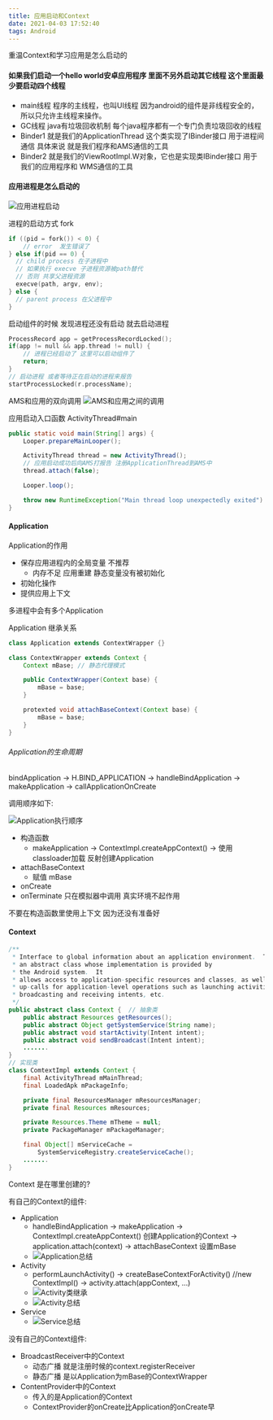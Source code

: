 ```yaml
---
title: 应用启动和Context
date: 2021-04-03 17:52:40
tags: Android
---
```

重温Context和学习应用是怎么启动的
<!-- more -->


#### 如果我们启动一个hello world安卓应用程序 里面不另外启动其它线程 这个里面最少要启动四个线程

- main线程  程序的主线程，也叫UI线程 因为android的组件是非线程安全的，所以只允许主线程来操作。
- GC线程    java有垃圾回收机制 每个java程序都有一个专门负责垃圾回收的线程
- Binder1 就是我们的ApplicationThread 这个类实现了IBinder接口 用于进程间通信 具体来说 就是我们程序和AMS通信的工具
- Binder2  就是我们的ViewRootImpl.W对象，它也是实现类IBinder接口 用于我们的应用程序和 WMS通信的工具

#### 应用进程是怎么启动的

![应用进程启动](https://i.loli.net/2021/04/03/oHlE7O9aunZ3ctD.png)

进程的启动方式 fork
```c++
if ((pid = fork()) < 0) {
    // error  发生错误了
} else if(pid == 0) {
  // child process 在子进程中
  // 如果执行 execve 子进程资源被path替代
  // 否则 共享父进程资源
  execve(path, argv, env);
} else {
  // parent process 在父进程中
}
```

启动组件的时候 发现进程还没有启动 就去启动进程
```c++
ProcessRecord app = getProcessRecordLocked();
if(app != null && app.thread != null) {
    // 进程已经启动了 这里可以启动组件了
    return;
}
// 启动进程 或者等待正在启动的进程来报告
startProcessLocked(r.processName);
```

AMS和应用的双向调用 
![AMS和应用之间的调用](https://i.loli.net/2021/04/03/KFM3LWlntpg1kCs.png)

应用启动入口函数 ActivityThread#main
```java
public static void main(String[] args) {
    Looper.prepareMainLooper();

    ActivityThread thread = new ActivityThread();
    // 应用启动成功后向AMS打报告 注册ApplicationThread到AMS中
    thread.attach(false);

    Looper.loop();

    throw new RuntimeException("Main thread loop unexpectedly exited")
}
```

#### Application
Application的作用
- 保存应用进程内的全局变量 不推荐
  - 内存不足 应用重建 静态变量没有被初始化
- 初始化操作
- 提供应用上下文

多进程中会有多个Application

Application 继承关系
```java
class Application extends ContextWrapper {}

class ContextWrapper extends Context {
    Context mBase; // 静态代理模式

    public ContextWrapper(Context base) {
        mBase = base;
    }

    protexted void attachBaseContext(Context base) {
        mBase = base;
    }
}
```

###### Application的生命周期

bindApplication ->  H.BIND_APPLICATION -> handleBindApplication
-> makeApplication -> callApplicationOnCreate

调用顺序如下:

![Application执行顺序](https://i.loli.net/2021/04/03/RklHB6XwDj3dmft.png)

- 构造函数
  - makeApplication -> ContextImpl.createAppContext() ->  使用classloader加载 反射创建Application
- attachBaseContext
  - 赋值 mBase
- onCreate
- onTerminate 只在模拟器中调用 真实环境不起作用

不要在构造函数里使用上下文 因为还没有准备好


#### Context

```java 
/**
 * Interface to global information about an application environment.  This is
 * an abstract class whose implementation is provided by
 * the Android system.  It
 * allows access to application-specific resources and classes, as well as
 * up-calls for application-level operations such as launching activities,
 * broadcasting and receiving intents, etc.
 */
public abstract class Context {  // 抽象类
    public abstract Resources getResources();
    public abstract Object getSystemService(String name);
    public abstract void startActivity(Intent intent);
    public abstract void sendBroadcast(Intent intent);
    .......
}
// 实现类
class ComtextImpl extends Context {
    final ActivityThread mMainThread;
    final LoadedApk mPackageInfo;

    private final ResourcesManager mResourcesManager;
    private final Resources mResources;

    private Resources.Theme mTheme = null;
    private PackageManager mPackageManager;

    final Object[] mServiceCache = 
        SystemServiceRegistry.createServiceCache();
    .......
}
```

Context 是在哪里创建的?

有自己的Context的组件:
- Application 
  - handleBindApplication -> makeApplication -> ContextImpl.createAppContext() 创建Application的Context -> application.attach(context) -> attachBaseContext 设置mBase
  - ![Application总结](https://i.loli.net/2021/04/03/6vgRxlfzUXD4QKC.png)
- Activity
  - performLaunchActivity() -> createBaseContextForActivity() //new ContextImpl()  -> activity.attach(appContext, ...)
  - ![Activity类继承](https://i.loli.net/2021/04/03/Dp6LnQHZGYcIatu.png)
  - ![Activity总结](https://i.loli.net/2021/04/03/WLe6GC9KjstSNZR.png)
- Service
  - ![Service总结](https://i.loli.net/2021/04/03/qvo8wj2NkYlJQGy.png)


没有自己的Context组件:
- BroadcastReceiver中的Context
  - 动态广播  就是注册时候的context.registerReceiver
  - 静态广播  是以Application为mBase的ContextWrapper
- ContentProvider中的Context
  - 传入的是Application的Context
  - ContextProvider的onCreate比Application的onCreate早











